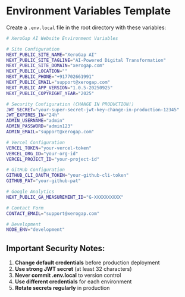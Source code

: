 # Environment Variables Template

Create a `.env.local` file in the root directory with these variables:

```bash
# XeroGap AI Website Environment Variables

# Site Configuration
NEXT_PUBLIC_SITE_NAME="XeroGap AI"
NEXT_PUBLIC_SITE_TAGLINE="AI-Powered Digital Transformation"
NEXT_PUBLIC_SITE_DOMAIN="xerogap.com"
NEXT_PUBLIC_LOCATION=""
NEXT_PUBLIC_PHONE="+917702661991"
NEXT_PUBLIC_EMAIL="support@xerogap.com"
NEXT_PUBLIC_APP_VERSION="1.0.5-20250925"
NEXT_PUBLIC_COPYRIGHT_YEAR="2025"

# Security Configuration (CHANGE IN PRODUCTION!)
JWT_SECRET="your-super-secret-jwt-key-change-in-production-12345"
JWT_EXPIRES_IN="24h"
ADMIN_USERNAME="admin"
ADMIN_PASSWORD="admin123"
ADMIN_EMAIL="support@xerogap.com"

# Vercel Configuration
VERCEL_TOKEN="your-vercel-token"
VERCEL_ORG_ID="your-org-id"
VERCEL_PROJECT_ID="your-project-id"

# GitHub Configuration
GITHUB_CLI_OAUTH_TOKEN="your-github-cli-token"
GITHUB_PAT="your-github-pat"

# Google Analytics
NEXT_PUBLIC_GA_MEASUREMENT_ID="G-XXXXXXXXXX"

# Contact Form
CONTACT_EMAIL="support@xerogap.com"

# Development
NODE_ENV="development"
```

## Important Security Notes:

1. **Change default credentials** before production deployment
2. **Use strong JWT secret** (at least 32 characters)
3. **Never commit .env.local** to version control
4. **Use different credentials** for each environment
5. **Rotate secrets regularly** in production
